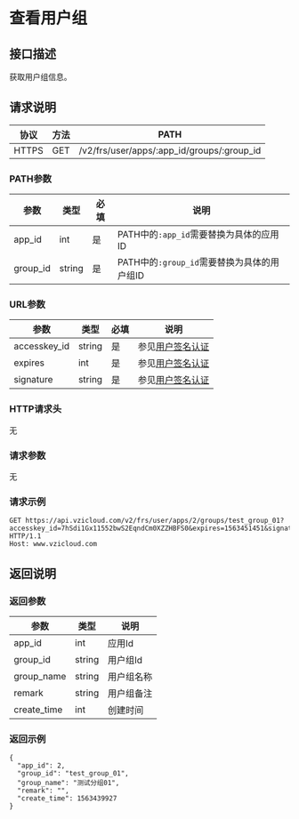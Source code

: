 # 查看用户组

## 接口描述

获取用户组信息。

## 请求说明

协议 | 方法 | PATH 
---|---|---
HTTPS | GET | /v2/frs/user/apps/:app_id/groups/:group_id

### PATH参数

参数 | 类型 | 必填 | 说明
---|---|---|---
app_id | int | 是 | PATH中的`:app_id`需要替换为具体的应用ID
group_id | string | 是 | PATH中的`:group_id`需要替换为具体的用户组ID

### URL参数

参数 | 类型 | 必填 | 说明
---|---|---|---
accesskey_id | string | 是 | 参见[用户签名认证](/SIGNATURE.md)
expires | int | 是 | 参见[用户签名认证](/SIGNATURE.md)
signature | string | 是 | 参见[用户签名认证](/SIGNATURE.md)

### HTTP请求头

无

### 请求参数

无

### 请求示例

```
GET https://api.vzicloud.com/v2/frs/user/apps/2/groups/test_group_01?accesskey_id=7hSdi1Gx11552bwS2EqndCm0XZZHBFS0&expires=1563451451&signature=YLPag4FPNMmF6gN9VGU7BVjUF48%3D HTTP/1.1
Host: www.vzicloud.com
```

## 返回说明

### 返回参数

参数 | 类型 | 说明
---|---|---
app_id | int | 应用Id
group_id | string | 用户组Id
group_name | string | 用户组名称
remark | string | 用户组备注
create_time | int | 创建时间

### 返回示例

```
{
  "app_id": 2,
  "group_id": "test_group_01",
  "group_name": "测试分组01",
  "remark": "",
  "create_time": 1563439927
}
```